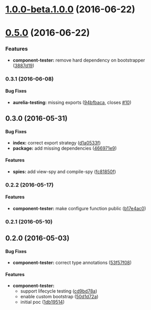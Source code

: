 <a name="1.0.0-beta.1.0.0"></a>
# [1.0.0-beta.1.0.0](https://github.com/aurelia/testing/compare/0.5.0...v1.0.0-beta.1.0.0) (2016-06-22)



<a name="0.5.0"></a>
# [0.5.0](https://github.com/aurelia/testing/compare/0.4.2...v0.5.0) (2016-06-22)


### Features

* **component-tester:** remove hard dependency on bootstrapper ([3887d19](https://github.com/aurelia/testing/commit/3887d19))



### 0.3.1 (2016-06-08)


#### Bug Fixes

* **aurelia-testing:** missing exports ([94bfbaca](http://github.com/aurelia/testing/commit/94bfbacac394d10a35da19adf044612f89066a39), closes [#10](http://github.com/aurelia/testing/issues/10))


## 0.3.0 (2016-05-31)


#### Bug Fixes

* **index:** correct export strategy ([d1a0533f](http://github.com/aurelia/testing/commit/d1a0533f5a462f5df8f711798aab7a9b1ec95bdd))
* **package:** add missing dependencies ([466971e9](http://github.com/aurelia/testing/commit/466971e9d5564756b2bbd7c22415de83e6e2b9cc))


#### Features

* **spies:** add view-spy and compile-spy ([fc81850f](http://github.com/aurelia/testing/commit/fc81850f9f23a2131fc370d0b744f53ddb58374e))


### 0.2.2 (2016-05-17)


#### Features

* **component-tester:** make configure function public ([b17e4ac0](http://github.com/aurelia/testing/commit/b17e4ac0e6dac2af8fb0ef75261677744982ee99))


### 0.2.1 (2016-05-10)


## 0.2.0 (2016-05-03)


#### Bug Fixes

* **component-tester:** correct type annotations ([53f57f08](http://github.com/aurelia/testing/commit/53f57f080c22015a720f58cf9493d1c14cbfd3ef))


#### Features

* **component-tester:**
  * support lifecycle testing ([cd9bd78a](http://github.com/aurelia/testing/commit/cd9bd78a0905c0e4900a6f4fbc67ef1e30990075))
  * enable custom bootstrap ([50d1d72a](http://github.com/aurelia/testing/commit/50d1d72aa5af9ed5e8fd20efdf7fade027baccb2))
  * initial poc ([1db19514](http://github.com/aurelia/testing/commit/1db195142715503746e49e179c044c0ad39a4763))

